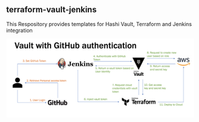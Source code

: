 ## terraform-vault-jenkins

This Respository provides templates for Hashi Vault, Terraform and Jenkins integration


![workflow](jenkins_terraform_vault.png)
